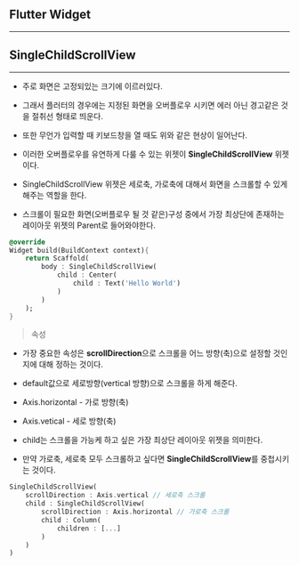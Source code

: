 <h2>Flutter Widget</h2>

<hr>

<h2>SingleChildScrollView</h2>

<hr>

- 주로 화면은 고정되있는 크기에 이르러있다. 
- 그래서 플러터의 경우에는 지정된 화면을 오버플로우 시키면 에러 아닌 경고같은 것을 절취선 형태로 띄운다. 
- 또한 무언가 입력할 때 키보드창을 열 때도 위와 같은 현상이 일어난다. 
- 이러한 오버플로우를 유연하게 다룰 수 있는 위젯이 **SingleChildScrollView** 위젯이다.

- SingleChildScrollView 위젯은 세로축, 가로축에 대해서 화면을 스크롤할 수 있게 해주는 역할을 한다. 



- 스크롤이 필요한 화면(오버플로우 될 것 같은)구성 중에서 가장 최상단에 존재하는 레이아웃 위젯의 Parent로 들어와야한다. 

```dart
@override
Widget build(BuildContext context){
    return Scaffold(
    	body : SingleChildScrollView(
        	child : Center(
            	child : Text('Hello World')
            )
        )
    );
}
```



> 속성 

- 가장 중요한 속성은 **scrollDirection**으로 스크롤을 어느 방향(축)으로 설정할 것인지에 대해 정하는 것이다.
- default값으로 세로방향(vertical 방향)으로 스크롤을 하게 해준다. 
- Axis.horizontal - 가로 방향(축)
- Axis.vetical - 세로 방향(축)
- child는 스크롤을 가능케 하고 싶은 가장 최상단 레이아웃 위젯을 의미한다. 



- 만약 가로축, 세로축 모두 스크롤하고 싶다면 **SingleChildScrollView**를 중첩시키는 것이다.

```dart
SingleChildScrollView(
    scrollDirection : Axis.vertical // 세로축 스크롤
	child : SingleChildScrollView(
        scrollDirection : Axis.horizontal // 가로축 스크롤
    	child : Column(
        	children : [...]
        )
    )
)
```